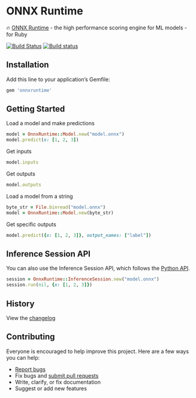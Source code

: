 # ONNX Runtime

:fire: [ONNX Runtime](https://github.com/Microsoft/onnxruntime) - the high performance scoring engine for ML models - for Ruby

[![Build Status](https://travis-ci.org/ankane/onnxruntime.svg?branch=master)](https://travis-ci.org/ankane/onnxruntime) [![Build status](https://ci.appveyor.com/api/projects/status/f2bq6ruqjf4jx671/branch/master?svg=true)](https://ci.appveyor.com/project/ankane/onnxruntime/branch/master)

## Installation

Add this line to your application’s Gemfile:

```ruby
gem 'onnxruntime'
```

## Getting Started

Load a model and make predictions

```ruby
model = OnnxRuntime::Model.new("model.onnx")
model.predict(x: [1, 2, 3])
```

Get inputs

```ruby
model.inputs
```

Get outputs

```ruby
model.outputs
```

Load a model from a string

```ruby
byte_str = File.binread("model.onnx")
model = OnnxRuntime::Model.new(byte_str)
```

Get specific outputs

```ruby
model.predict({x: [1, 2, 3]}, output_names: ["label"])
```

## Inference Session API

You can also use the Inference Session API, which follows the [Python API](https://microsoft.github.io/onnxruntime/api_summary.html).

```ruby
session = OnnxRuntime::InferenceSession.new("model.onnx")
session.run(nil, {x: [1, 2, 3]})
```

## History

View the [changelog](https://github.com/ankane/onnxruntime/blob/master/CHANGELOG.md)

## Contributing

Everyone is encouraged to help improve this project. Here are a few ways you can help:

- [Report bugs](https://github.com/ankane/onnxruntime/issues)
- Fix bugs and [submit pull requests](https://github.com/ankane/onnxruntime/pulls)
- Write, clarify, or fix documentation
- Suggest or add new features
